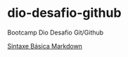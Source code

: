 # dio-desafio-github
Bootcamp Dio Desafio Git/Github

[Sintaxe Básica Markdown](https://wwww.markdownguide.org/basic-sintaxe)
